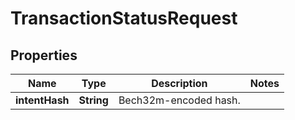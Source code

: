 

# TransactionStatusRequest


## Properties

| Name | Type | Description | Notes |
|------------ | ------------- | ------------- | -------------|
|**intentHash** | **String** | Bech32m-encoded hash. |  |



